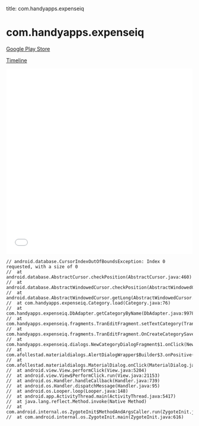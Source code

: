 title: com.handyapps.expenseiq

# com.handyapps.expenseiq

[Google Play Store](https://play.google.com/store/apps/details?id=com.handyapps.expenseiq)

[Timeline](./vis-timeline.html)

<iframe src="./vis-timeline.html" width="100%" height="500px" style="border:none;"></iframe>

```
// android.database.CursorIndexOutOfBoundsException: Index 0 requested, with a size of 0
// 	at android.database.AbstractCursor.checkPosition(AbstractCursor.java:460)
// 	at android.database.AbstractWindowedCursor.checkPosition(AbstractWindowedCursor.java:136)
// 	at android.database.AbstractWindowedCursor.getLong(AbstractWindowedCursor.java:74)
// 	at com.handyapps.expenseiq.Category.load(Category.java:76)
// 	at com.handyapps.expenseiq.DbAdapter.getCategoryByName(DbAdapter.java:9978)
// 	at com.handyapps.expenseiq.fragments.TranEditFragment.setTextCategory(TranEditFragment.java:3329)
// 	at com.handyapps.expenseiq.fragments.TranEditFragment.OnCreateCategorySave(TranEditFragment.java:3215)
// 	at com.handyapps.expenseiq.dialogs.NewCategoryDialogFragment$1.onClick(NewCategoryDialogFragment.java:112)
// 	at com.afollestad.materialdialogs.AlertDialogWrapper$Builder$3.onPositive(AlertDialogWrapper.java:212)
// 	at com.afollestad.materialdialogs.MaterialDialog.onClick(MaterialDialog.java:342)
// 	at android.view.View.performClick(View.java:5204)
// 	at android.view.View$PerformClick.run(View.java:21153)
// 	at android.os.Handler.handleCallback(Handler.java:739)
// 	at android.os.Handler.dispatchMessage(Handler.java:95)
// 	at android.os.Looper.loop(Looper.java:148)
// 	at android.app.ActivityThread.main(ActivityThread.java:5417)
// 	at java.lang.reflect.Method.invoke(Native Method)
// 	at com.android.internal.os.ZygoteInit$MethodAndArgsCaller.run(ZygoteInit.java:726)
// 	at com.android.internal.os.ZygoteInit.main(ZygoteInit.java:616)

```



